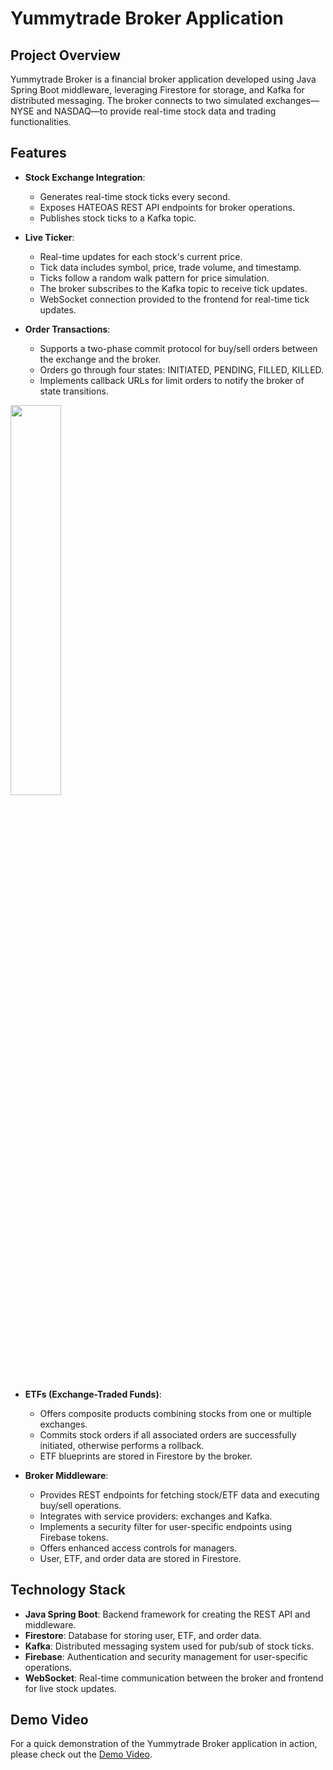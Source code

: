 
# Yummytrade Broker Application

## Project Overview

Yummytrade Broker is a financial broker application developed using Java Spring Boot middleware, leveraging Firestore for storage, and Kafka for distributed messaging. The broker connects to two simulated exchanges—NYSE and NASDAQ—to provide real-time stock data and trading functionalities.

## Features

- **Stock Exchange Integration**: 
  - Generates real-time stock ticks every second.
  - Exposes HATEOAS REST API endpoints for broker operations.
  - Publishes stock ticks to a Kafka topic.
  
- **Live Ticker**:
  - Real-time updates for each stock's current price.
  - Tick data includes symbol, price, trade volume, and timestamp.
  - Ticks follow a random walk pattern for price simulation.
  - The broker subscribes to the Kafka topic to receive tick updates.
  - WebSocket connection provided to the frontend for real-time tick updates.

- **Order Transactions**:
  - Supports a two-phase commit protocol for buy/sell orders between the exchange and the broker.
  - Orders go through four states: INITIATED, PENDING, FILLED, KILLED.
  - Implements callback URLs for limit orders to notify the broker of state transitions.
 
<img src="https://github.com/user-attachments/assets/5fe26870-45e4-4155-befd-cb592a48a7e4" width=40% height=40%>

- **ETFs (Exchange-Traded Funds)**:
  - Offers composite products combining stocks from one or multiple exchanges.
  - Commits stock orders if all associated orders are successfully initiated, otherwise performs a rollback.
  - ETF blueprints are stored in Firestore by the broker.

- **Broker Middleware**:
  - Provides REST endpoints for fetching stock/ETF data and executing buy/sell operations.
  - Integrates with service providers: exchanges and Kafka.
  - Implements a security filter for user-specific endpoints using Firebase tokens.
  - Offers enhanced access controls for managers.
  - User, ETF, and order data are stored in Firestore.

## Technology Stack

- **Java Spring Boot**: Backend framework for creating the REST API and middleware.
- **Firestore**: Database for storing user, ETF, and order data.
- **Kafka**: Distributed messaging system used for pub/sub of stock ticks.
- **Firebase**: Authentication and security management for user-specific operations.
- **WebSocket**: Real-time communication between the broker and frontend for live stock updates.

## Demo Video

For a quick demonstration of the Yummytrade Broker application in action, please check out the [Demo Video](https://github.com/user-attachments/assets/d8a38a16-4ba8-4d18-90d5-e2fb603e9592).




